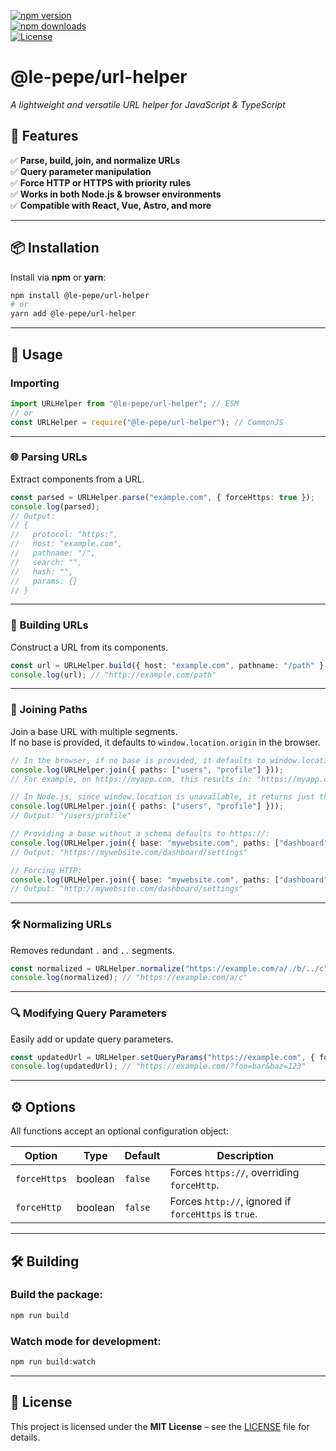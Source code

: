 [![npm version][npm-version-src]][npm-version-href]  
[![npm downloads][npm-downloads-src]][npm-downloads-href]  
[![License][license-src]][license-href]

# @le-pepe/url-helper
*A lightweight and versatile URL helper for JavaScript & TypeScript*

## 🚀 Features
✅ **Parse, build, join, and normalize URLs**  
✅ **Query parameter manipulation**  
✅ **Force HTTP or HTTPS with priority rules**  
✅ **Works in both Node.js & browser environments**  
✅ **Compatible with React, Vue, Astro, and more**

---  

## 📦 Installation
Install via **npm** or **yarn**:
```sh
npm install @le-pepe/url-helper  
# or  
yarn add @le-pepe/url-helper  
```

---  

## 🔧 Usage

### Importing
```ts
import URLHelper from "@le-pepe/url-helper"; // ESM  
// or  
const URLHelper = require("@le-pepe/url-helper"); // CommonJS  
```

---  

### 🌐 Parsing URLs
Extract components from a URL.
```ts
const parsed = URLHelper.parse("example.com", { forceHttps: true });  
console.log(parsed);  
// Output:  
// {  
//   protocol: "https:",  
//   host: "example.com",  
//   pathname: "/",  
//   search: "",  
//   hash: "",  
//   params: {}  
// }  
```

---  

### 🔗 Building URLs
Construct a URL from its components.
```ts
const url = URLHelper.build({ host: "example.com", pathname: "/path" }, { forceHttp: true });  
console.log(url); // "http://example.com/path"  
```

---  

### 📂 Joining Paths
Join a base URL with multiple segments.  
If no base is provided, it defaults to `window.location.origin` in the browser.
```ts
// In the browser, if no base is provided, it defaults to window.location.origin:
console.log(URLHelper.join({ paths: ["users", "profile"] }));
// For example, on https://myapp.com, this results in: "https://myapp.com/users/profile"

// In Node.js, since window.location is unavailable, it returns just the path:
console.log(URLHelper.join({ paths: ["users", "profile"] }));
// Output: "/users/profile"

// Providing a base without a schema defaults to https://:
console.log(URLHelper.join({ base: "mywebsite.com", paths: ["dashboard", "settings"] }));
// Output: "https://mywebsite.com/dashboard/settings"

// Forcing HTTP:
console.log(URLHelper.join({ base: "mywebsite.com", paths: ["dashboard", "settings"] }, { forceHttp: true }));
// Output: "http://mywebsite.com/dashboard/settings"

```

---  

### 🛠 Normalizing URLs
Removes redundant `.` and `..` segments.
```ts
const normalized = URLHelper.normalize("https://example.com/a/./b/../c");  
console.log(normalized); // "https://example.com/a/c"  
```

---  

### 🔍 Modifying Query Parameters
Easily add or update query parameters.
```ts
const updatedUrl = URLHelper.setQueryParams("https://example.com", { foo: "bar", baz: "123" });  
console.log(updatedUrl); // "https://example.com/?foo=bar&baz=123"  
```

---  

## ⚙️ Options
All functions accept an optional configuration object:

| Option       | Type    | Default | Description                                      |  
|-------------|--------|---------|--------------------------------------------------|  
| `forceHttps` | boolean | `false` | Forces `https://`, overriding `forceHttp`. |  
| `forceHttp`  | boolean | `false` | Forces `http://`, ignored if `forceHttps` is `true`. |  

---  

## 🛠 Building
### Build the package:
```sh
npm run build  
```

### Watch mode for development:
```sh
npm run build:watch  
```

---  

## 📝 License
This project is licensed under the **MIT License** – see the [LICENSE](LICENSE) file for details.

[npm-version-src]: https://img.shields.io/npm/v/@le-pepe/url-helper/latest.svg?style=flat&colorA=020420&colorB=00DC82
[npm-version-href]: https://npmjs.com/package/@le-pepe/url-helper

[npm-downloads-src]: https://img.shields.io/npm/dm/@le-pepe/url-helper.svg?style=flat&colorA=020420&colorB=00DC82
[npm-downloads-href]: https://npmjs.com/package/@le-pepe/url-helper

[license-src]: https://img.shields.io/npm/l/@le-pepe/url-helper.svg?style=flat&colorA=020420&colorB=00DC82
[license-href]: https://npmjs.com/package/@le-pepe/url-helper  
